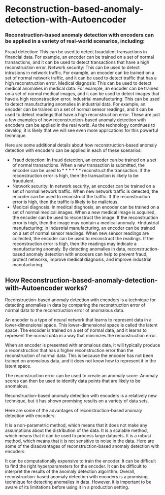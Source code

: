 # Reconstruction-based-anomaly-detection-with-Autoencoder



### Reconstruction-based anomaly detection with encoders can be applied in a variety of real-world scenarios, including:

Fraud detection: This can be used to detect fraudulent transactions in financial data. For example, an encoder can be trained on a set of normal transactions, and it can be used to detect transactions that have a high reconstruction error.
Network security: This can be used to detect intrusions in network traffic. For example, an encoder can be trained on a set of normal network traffic, and it can be used to detect traffic that has a high reconstruction error.
Medical diagnosis: This can be used to detect medical anomalies in medical data. For example, an encoder can be trained on a set of normal medical images, and it can be used to detect images that have a high reconstruction error.
Industrial manufacturing: This can be used to detect manufacturing anomalies in industrial data. For example, an encoder can be trained on a set of normal sensor readings, and it can be used to detect readings that have a high reconstruction error.
These are just a few examples of how reconstruction-based anomaly detection with encoders can be applied in the real world. As the technology continues to develop, it is likely that we will see even more applications for this powerful technique.

Here are some additional details about how reconstruction-based anomaly detection with encoders can be applied in each of these scenarios:

* Fraud detection: In fraud detection, an encoder can be trained on a set of normal transactions. When a new transaction is submitted, the encoder can be used to *  * * * *  * reconstruct the transaction. If the reconstruction error is high, then the transaction is likely to be fraudulent.
* Network security: In network security, an encoder can be trained on a set of normal network traffic. When new network traffic is detected, the encoder can be used to reconstruct the traffic. If the reconstruction error is high, then the traffic is likely to be malicious.
* Medical diagnosis: In medical diagnosis, an encoder can be trained on a set of normal medical images. When a new medical image is acquired, the encoder can be used to reconstruct the image. If the reconstruction error is high, then the image may contain a medical anomaly.
*Industrial manufacturing: In industrial manufacturing, an encoder can be trained on a set of normal sensor readings. When new sensor readings are collected, the encoder can be used to reconstruct the readings. If the reconstruction error is high, then the readings may indicate a manufacturing anomaly.
By detecting anomalies in data, reconstruction-based anomaly detection with encoders can help to prevent fraud, protect networks, improve medical diagnosis, and improve industrial manufacturing.




## How Reconstruction-based-anomaly-detection-with-Autoencoder works?



Reconstruction-based anomaly detection with encoders is a technique for detecting anomalies in data by comparing the reconstruction error of normal data to the reconstruction error of anomalous data.

An encoder is a type of neural network that learns to represent data in a lower-dimensional space. This lower-dimensional space is called the latent space. The encoder is trained on a set of normal data, and it learns to represent the normal data in a way that minimizes the reconstruction error.

When an encoder is presented with anomalous data, it will typically produce a reconstruction that has a higher reconstruction error than the reconstruction of normal data. This is because the encoder has not been trained on anomalous data, and it does not know how to represent it in the latent space.

The reconstruction error can be used to create an anomaly score. Anomaly scores can then be used to identify data points that are likely to be anomalous.

Reconstruction-based anomaly detection with encoders is a relatively new technique, but it has shown promising results on a variety of data sets.

Here are some of the advantages of reconstruction-based anomaly detection with encoders:

It is a non-parametric method, which means that it does not make any assumptions about the distribution of the data.
It is a scalable method, which means that it can be used to process large datasets.
It is a robust method, which means that it is not sensitive to noise in the data.
Here are some of the disadvantages of reconstruction-based anomaly detection with encoders:

It can be computationally expensive to train the encoder.
It can be difficult to find the right hyperparameters for the encoder.
It can be difficult to interpret the results of the anomaly detection algorithm.
Overall, reconstruction-based anomaly detection with encoders is a promising technique for detecting anomalies in data. However, it is important to be aware of its limitations before using it in a production setting.
